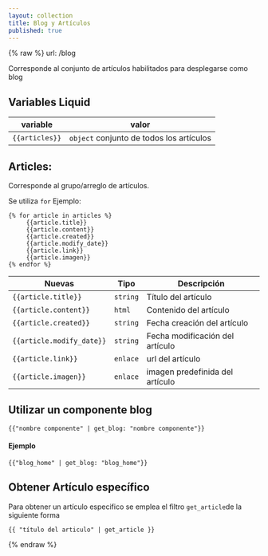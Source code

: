 ```yaml
---
layout: collection
title: Blog y Artículos
published: true
---
```


{% raw %}
url: /blog

Corresponde al conjunto de artículos habilitados para desplegarse como blog


## Variables Liquid 

| variable | valor | 
| -------- | ----- |
| `{{articles}}` | `object` conjunto de todos los artículos | 

## Articles:
Corresponde al grupo/arreglo de artículos.

Se utiliza `for` Ejemplo:

```liquid
{% for article in articles %}
     {{article.title}}
     {{article.content}}
     {{article.created}}
     {{article.modify_date}}
     {{article.link}}
     {{article.imagen}}
{% endfor %}

```

| Nuevas                  | Tipo |Descripción                          |
| ----------------------- | ------|------------------------------ |
|`{{article.title}}`      | `string`|Título del artículo                  |
|`{{article.content}}`    | `html` |Contenido del artículo                  |
|`{{article.created}}`    | `string`|Fecha creación del artículo |
|`{{article.modify_date}}`|  `string`| Fecha modificación del artículo   |
|`{{article.link}}`       | `enlace`| url del artículo                     |
|`{{article.imagen}}`     |  `enlace`| imagen predefinida del artículo      |

## Utilizar un componente blog

```liquid
{{"nombre componente" | get_blog: "nombre componente"}}
```
#### Ejemplo
```liquid
{{"blog_home" | get_blog: "blog_home"}}
```

## Obtener Artículo específico 
Para obtener un artículo especifico se emplea el filtro `get_article`de la siguiente forma
```liquid
{{ "título del articulo" | get_article }}
```

{% endraw %}